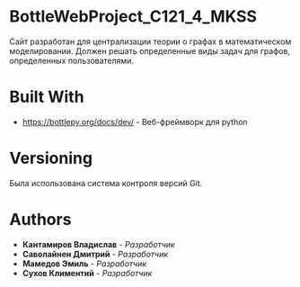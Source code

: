 # BottleWebProject_C121_4_MKSS
Сайт разработан для централизации теории о графах в математическом моделировании. Должен решать определенные виды задач для графов, определенных пользователями.
# Built With
* https://bottlepy.org/docs/dev/ - Веб-фреймворк для python
# Versioning
Была использована система контроля версий Git.
# Authors
* **Кантамиров Владислав** - *Разработчик*
* **Саволайнен Дмитрий** - *Разработчик*
* **Мамедов Эмиль** - *Разработчик*
* **Сухов Климентий** - *Разработчик*
